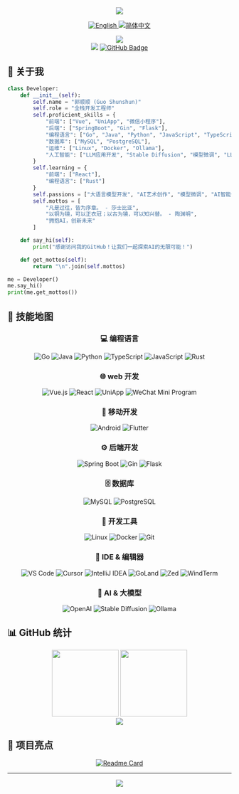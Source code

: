 <div align="center">
    <img src="https://readme-typing-svg.herokuapp.com/?lines=你好，世界!;欢迎来到我的GitHub主页!;全栈开发工程师;AI%20探索者&center=true&size=27&color=f75c7e&duration=3000&pause=1000">
</div>

<div align="center">
    <p>
        <a href="README.md">
            <img src="https://img.shields.io/badge/English-4c1?style=for-the-badge&logo=googletranslate&logoColor=white" alt="English"/>
        </a>
        <a href="README_CN.md">
            <img src="https://img.shields.io/badge/简体中文-ff69b4?style=for-the-badge&logo=googletranslate&logoColor=white" alt="简体中文"/>
        </a>
    </p>
</div>

<div align="center">
    <img src="https://github-readme-streak-stats.herokuapp.com/?user=GuoAccount&theme=radical&hide_border=true" />
</div>

<div align="center">
    <img src="https://komarev.com/ghpvc/?username=GuoAccount&color=blueviolet&style=flat-square">
    <a href="https://github.com/GuoAccount?tab=followers">
        <img src="https://img.shields.io/github/followers/GuoAccount?label=Followers&style=social" alt="GitHub Badge">
    </a>
</div>

## 🚀 关于我

```python
class Developer:
    def __init__(self):
        self.name = "郭顺顺 (Guo Shunshun)"
        self.role = "全栈开发工程师"
        self.proficient_skills = {
            "前端": ["Vue", "UniApp", "微信小程序"],
            "后端": ["SpringBoot", "Gin", "Flask"],
            "编程语言": ["Go", "Java", "Python", "JavaScript", "TypeScript"],
            "数据库": ["MySQL", "PostgreSQL"],
            "运维": ["Linux", "Docker", "Ollama"],
            "人工智能": ["LLM应用开发", "Stable Diffusion", "模型微调", "LLM函数调用", "AI智能体"]
        }
        self.learning = {
            "前端": ["React"],
            "编程语言": ["Rust"]
        }
        self.passions = ["大语言模型开发", "AI艺术创作", "模型微调", "AI智能体"]
        self.mottos = [
            "凡是过往，皆为序章。 - 莎士比亚",
            "以铜为镜，可以正衣冠；以古为镜，可以知兴替。 - 陶渊明",
            "拥抱AI，创新未来"
        ]

    def say_hi(self):
        print("感谢访问我的GitHub！让我们一起探索AI的无限可能！")

    def get_mottos(self):
        return "\n".join(self.mottos)

me = Developer()
me.say_hi()
print(me.get_mottos())
```

## 🎯 技能地图

<div align="center">
    
### 💻 编程语言
![Go](https://img.shields.io/badge/-Go-00ADD8?style=for-the-badge&logo=go&logoColor=white)
![Java](https://img.shields.io/badge/-Java-007396?style=for-the-badge&logo=java&logoColor=white)
![Python](https://img.shields.io/badge/-Python-3776AB?style=for-the-badge&logo=Python&logoColor=white)
![TypeScript](https://img.shields.io/badge/-TypeScript-3178C6?style=for-the-badge&logo=typescript&logoColor=white)
![JavaScript](https://img.shields.io/badge/-JavaScript-F7DF1E?style=for-the-badge&logo=JavaScript&logoColor=black)
![Rust](https://img.shields.io/badge/-Rust-000000?style=for-the-badge&logo=rust&logoColor=white)

### 🌐 web 开发

![Vue.js](https://img.shields.io/badge/-Vue.js-4FC08D?style=for-the-badge&logo=vue.js&logoColor=white)
![React](https://img.shields.io/badge/-React-61DAFB?style=for-the-badge&logo=react&logoColor=black)
![UniApp](https://img.shields.io/badge/-UniApp-2B9939?style=for-the-badge)
![WeChat Mini Program](https://img.shields.io/badge/-微信小程序-07C160?style=for-the-badge&logo=wechat&logoColor=white)

### 📱 移动开发

![Android](https://img.shields.io/badge/-Android-3DDC84?style=for-the-badge&logo=android&logoColor=white)
![Flutter](https://img.shields.io/badge/-Flutter-02569B?style=for-the-badge&logo=flutter&logoColor=white)

### ⚙️ 后端开发

![Spring Boot](https://img.shields.io/badge/-Spring%20Boot-6DB33F?style=for-the-badge&logo=spring-boot&logoColor=white)
![Gin](https://img.shields.io/badge/-Gin-00ADD8?style=for-the-badge&logo=go&logoColor=white)
![Flask](https://img.shields.io/badge/-Flask-000000?style=for-the-badge&logo=flask&logoColor=white)

### 🗄️ 数据库

![MySQL](https://img.shields.io/badge/-MySQL-4479A1?style=for-the-badge&logo=mysql&logoColor=white)
![PostgreSQL](https://img.shields.io/badge/-PostgreSQL-336791?style=for-the-badge&logo=postgresql&logoColor=white)

### 🔧 开发工具

![Linux](https://img.shields.io/badge/-Linux-FCC624?style=for-the-badge&logo=linux&logoColor=black)
![Docker](https://img.shields.io/badge/-Docker-2496ED?style=for-the-badge&logo=docker&logoColor=white)
![Git](https://img.shields.io/badge/-Git-F05032?style=for-the-badge&logo=git&logoColor=white)

### 🤖 IDE & 编辑器

![VS Code](https://img.shields.io/badge/-VS%20Code-007ACC?style=for-the-badge&logo=visual-studio-code&logoColor=white)
![Cursor](https://img.shields.io/badge/-Cursor-000000?style=for-the-badge)
![IntelliJ IDEA](https://img.shields.io/badge/-IntelliJ%20IDEA-000000?style=for-the-badge&logo=intellij-idea&logoColor=white)
![GoLand](https://img.shields.io/badge/-GoLand-000000?style=for-the-badge&logo=goland&logoColor=white)
![Zed](https://img.shields.io/badge/-Zed-4A154B?style=for-the-badge)
![WindTerm](https://img.shields.io/badge/-WindTerm-000000?style=for-the-badge)

### 🤖 AI & 大模型

![OpenAI](https://img.shields.io/badge/-OpenAI-412991?style=for-the-badge&logo=openai&logoColor=white)
![Stable Diffusion](https://img.shields.io/badge/-Stable%20Diffusion-FF6F61?style=for-the-badge)
![Ollama](https://img.shields.io/badge/-Ollama-000000?style=for-the-badge)

</div>

## 📊 GitHub 统计

<div align="center">
    <img height="150px" src="https://github-readme-stats.vercel.app/api?username=GuoAccount&show_icons=true&theme=radical&include_all_commits=true&custom_title=我的%20GitHub%20统计&locale=cn"/>
    <img height="150px" src="https://github-readme-stats.vercel.app/api/top-langs/?username=GuoAccount&layout=compact&theme=radical&custom_title=最常用的编程语言&locale=cn"/>
</div>

<div align="center">
    <img src="https://github-profile-trophy.vercel.app/?username=GuoAccount&theme=radical&row=1&column=6&margin-w=15&locale=cn" />
</div>

## 🌟 项目亮点

<div align="center">

[![Readme Card](https://github-readme-stats.vercel.app/api/pin/?username=GuoAccount&repo=autox-ts&theme=radical&show_owner=true&locale=cn)](https://github.com/GuoAccount/autox-ts)

</div>

---

<div align="center">
    <img src="https://quotes-github-readme.vercel.app/api?type=horizontal&theme=radical" />
</div>
